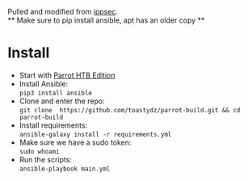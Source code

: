 Pulled and modified from [ippsec](https://github.com/IppSec/parrot-build).</br>
** Make sure to pip install ansible, apt has an older copy **


# Install
* Start with [Parrot HTB Edition](https://www.parrotsec.org/download/)
* Install Ansible:</br>
  `pip3 install ansible`
* Clone and enter the repo:</br>
  `git clone  https://github.com/toastydz/parrot-build.git && cd parrot-build`
* Install requirements:</br>
  `ansible-galaxy install -r requirements.yml`
* Make sure we have a sudo token:</br>
 `sudo whoami`
* Run the scripts:</br>
  `ansible-playbook main.yml`


